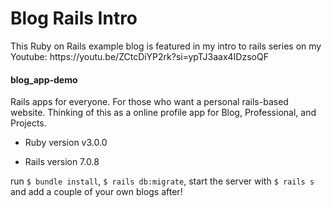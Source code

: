 
<h1> Blog Rails Intro </h1>
This Ruby on Rails example blog is featured in my intro to rails series on my Youtube: https://youtu.be/ZCtcDiYP2rk?si=ypTJ3aax4IDzsoQF

<h4> blog_app-demo </h4>

Rails apps for everyone.  For those who want a personal rails-based website.
Thinking of this as a online profile app for Blog, Professional, and Projects.

* Ruby version
v3.0.0

* Rails version 7.0.8

run `$ bundle install`, `$ rails db:migrate`, start the server with `$ rails s` and add a couple of your own blogs after!
